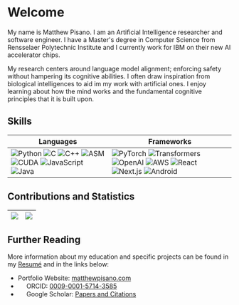 # Welcome


My name is Matthew Pisano. I am an Artificial Intelligence researcher and software engineer. I have a Master's degree in Computer Science from Rensselaer Polytechnic Institute and I currently work for IBM on their new AI accelerator chips.

My research centers around language model alignment; enforcing safety without hampering its cognitive abilities.  I often draw inspiration from biological intelligences to aid im my work with artificial ones.  I enjoy learning about how the mind works and the fundamental cognitive principles that it is built upon.


## Skills

<div align="center">

| Languages | Frameworks                                                                                                         
|---|--------------------------------------------------------------------------------------------------------------------|
| ![Python][python] ![C][c] ![C++][cpp] ![ASM][asm] ![CUDA][cuda] ![JavaScript][javascript] ![Java][java] | ![PyTorch][pytorch] ![Transformers][transformers] ![OpenAI][openai] ![AWS][aws] ![React][react] ![Next.js][next] ![Android][android] |

</div>

[python]: https://img.shields.io/badge/Python-3c4352?style=flat&logo=python
[javascript]: https://img.shields.io/badge/JavaScript-3c4352?logo=javascript
[java]: https://img.shields.io/badge/Java-3c4352?logo=coffeescript
[c]: https://img.shields.io/badge/C-3c4352?style=flat&logo=c
[cpp]: https://img.shields.io/badge/C%2B%2B-3c4352?style=flat&logo=cplusplus
[cuda]: https://img.shields.io/badge/CUDA-3c4352?style=flat&logo=nvidia
[asm]: https://img.shields.io/badge/ASM-3c4352?style=flat&logo=riscv


[pytorch]: https://img.shields.io/badge/PyTorch-3c4352?logo=pytorch
[transformers]: https://img.shields.io/badge/🤗_Transformers-3c4352
[openai]: https://img.shields.io/badge/OpenAI-3c4352?logo=openai
[react]: https://img.shields.io/badge/React-3c4352?logo=react
[next]: https://img.shields.io/badge/Next.js-3c4352?logo=next.js
[aws]: https://img.shields.io/badge/AWS-3c4352?logo=amazonwebservices
[android]: https://img.shields.io/badge/Android-3c4352?logo=android


## Contributions and Statistics

<div align="center">

| ![][profile summary] | ![][language summary] |
|----------------------|-----------------------|

</div>

[profile summary]: https://awesome-github-stats.azurewebsites.net/user-stats/matthew-pisano?cardType=level-alternate&theme=nord
[language summary]: https://github-readme-stats.vercel.app/api/top-langs/?username=matthew-pisano&layout=compact&theme=nord

## Further Reading


More information about my education and specific projects can be found in my [Resumé](https://github.com/matthew-pisano/Resume/blob/master/out/resume.pdf) and in the links below:


* Portfolio Website: [matthewpisano.com](https://matthewpisano.com/)
* <img src="https://orcid.org/assets/icons/favicon.ico" width="15"> ORCID: [0009-0001-5714-3585](https://orcid.org/0009-0001-5714-3585)
* <img src="https://scholar.google.com/favicon.ico" width="15"> Google Scholar: [Papers and Citations](https://scholar.google.com/citations?user=d3yZ9GEAAAAJ)
